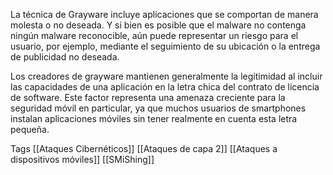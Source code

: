 La técnica de Grayware incluye aplicaciones que se comportan de manera molesta o no deseada. Y si bien es posible que el malware no contenga ningún malware reconocible, aún puede representar un riesgo para el usuario, por ejemplo, mediante el seguimiento de su ubicación o la entrega de publicidad no deseada.

Los creadores de grayware mantienen generalmente la legitimidad al incluir las capacidades de una aplicación en la letra chica del contrato de licencia de software. Este factor representa una amenaza creciente para la seguridad móvil en particular, ya que muchos usuarios de smartphones instalan aplicaciones móviles sin tener realmente en cuenta esta letra pequeña. 

Tags
[[Ataques Cibernéticos]]
[[Ataques de capa 2]]
[[Ataques a dispositivos móviles]]
[[SMiShing]]

